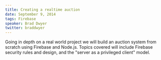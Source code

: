 ```yaml
---
title: Creating a realtime auction
date: September 9, 2014
tags: Firebase
speaker: Brad Dwyer
twitter: braddwyer
---
```



Going in depth on a real world project we will build an auction system from scratch using Firebase and Node.js. Topics covered will include Firebase security rules and design, and the "server as a privileged client" model.

